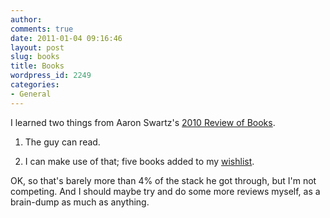 ```yaml
---
author:
comments: true
date: 2011-01-04 09:16:46
layout: post
slug: books
title: Books
wordpress_id: 2249
categories:
- General
---
```


I learned two things from Aaron Swartz's [2010 Review of Books](http://www.aaronsw.com/weblog/books2010).


	
  1. The guy can read.

	
  2. I can make use of that; five books added to my [wishlist](http://www.amazon.com/registry/wishlist/1IXEK0VEU8FFN/ref=cm_wl_act_vv?_encoding=UTF8&visitor-view=1&reveal=).

OK, so that's barely more than 4% of the stack he got through, but I'm not competing. And I should maybe try and do some more reviews myself, as a brain-dump as much as anything.
